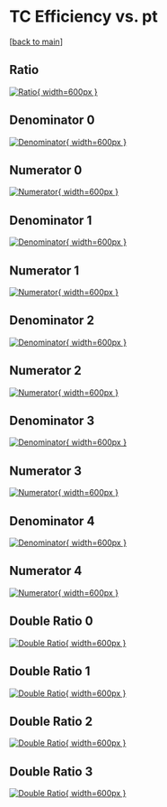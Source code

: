 # TC Efficiency vs. pt

[[back to main](./)]



## Ratio

[![Ratio](../mtv/var/TC_loweta_13_0_eff_pt.png){ width=600px }](../mtv/var/TC_loweta_13_0_eff_pt.pdf)

## Denominator 0

[![Denominator](../mtv/den/TC_loweta_13_0_eff_pt_den0.png){ width=600px }](../mtv/den/TC_loweta_13_0_eff_pt_den0.pdf)

## Numerator 0

[![Numerator](../mtv/num/TC_loweta_13_0_eff_pt_num0.png){ width=600px }](../mtv/num/TC_loweta_13_0_eff_pt_num0.pdf)

## Denominator 1

[![Denominator](../mtv/den/TC_loweta_13_0_eff_pt_den1.png){ width=600px }](../mtv/den/TC_loweta_13_0_eff_pt_den1.pdf)

## Numerator 1

[![Numerator](../mtv/num/TC_loweta_13_0_eff_pt_num1.png){ width=600px }](../mtv/num/TC_loweta_13_0_eff_pt_num1.pdf)

## Denominator 2

[![Denominator](../mtv/den/TC_loweta_13_0_eff_pt_den2.png){ width=600px }](../mtv/den/TC_loweta_13_0_eff_pt_den2.pdf)

## Numerator 2

[![Numerator](../mtv/num/TC_loweta_13_0_eff_pt_num2.png){ width=600px }](../mtv/num/TC_loweta_13_0_eff_pt_num2.pdf)

## Denominator 3

[![Denominator](../mtv/den/TC_loweta_13_0_eff_pt_den3.png){ width=600px }](../mtv/den/TC_loweta_13_0_eff_pt_den3.pdf)

## Numerator 3

[![Numerator](../mtv/num/TC_loweta_13_0_eff_pt_num3.png){ width=600px }](../mtv/num/TC_loweta_13_0_eff_pt_num3.pdf)

## Denominator 4

[![Denominator](../mtv/den/TC_loweta_13_0_eff_pt_den4.png){ width=600px }](../mtv/den/TC_loweta_13_0_eff_pt_den4.pdf)

## Numerator 4

[![Numerator](../mtv/num/TC_loweta_13_0_eff_pt_num4.png){ width=600px }](../mtv/num/TC_loweta_13_0_eff_pt_num4.pdf)

## Double Ratio 0

[![Double Ratio](../mtv/ratio/TC_loweta_13_0_eff_pt_ratio0.png){ width=600px }](../mtv/ratio/TC_loweta_13_0_eff_pt_ratio0.pdf)

## Double Ratio 1

[![Double Ratio](../mtv/ratio/TC_loweta_13_0_eff_pt_ratio1.png){ width=600px }](../mtv/ratio/TC_loweta_13_0_eff_pt_ratio1.pdf)

## Double Ratio 2

[![Double Ratio](../mtv/ratio/TC_loweta_13_0_eff_pt_ratio2.png){ width=600px }](../mtv/ratio/TC_loweta_13_0_eff_pt_ratio2.pdf)

## Double Ratio 3

[![Double Ratio](../mtv/ratio/TC_loweta_13_0_eff_pt_ratio3.png){ width=600px }](../mtv/ratio/TC_loweta_13_0_eff_pt_ratio3.pdf)

